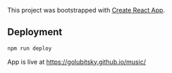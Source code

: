 This project was bootstrapped with [Create React App](https://github.com/facebook/create-react-app).

## Deployment

``` sh
npm run deploy
```

App is live at https://golubitsky.github.io/music/
